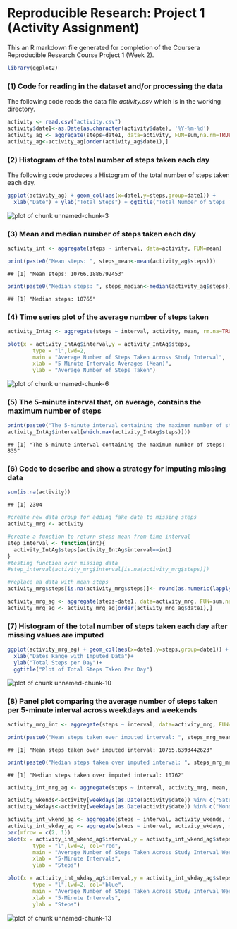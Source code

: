 Reproducible Research: Project 1 (Activity Assignment)
====================

This an R markdown file generated for completion of the Coursera Reproducible Research Course Project 1 (Week 2). 


```r
library(ggplot2)
```


### (1) Code for reading in the dataset and/or processing the data
The following code reads the data file *activity.csv* which is in the working directory.


```r
activity <- read.csv("activity.csv")
activity$date1<-as.Date(as.character(activity$date), '%Y-%m-%d')
activity_ag <- aggregate(steps~date1, data=activity, FUN=sum,na.rm=TRUE)
activity_ag<-activity_ag[order(activity_ag$date1),]
```

### (2) Histogram of the total number of steps taken each day
The following code produces a Histogram of the total number of steps taken each day.


```r
ggplot(activity_ag) + geom_col(aes(x=date1,y=steps,group=date1)) +
  xlab("Date") + ylab("Total Steps") + ggtitle("Total Number of Steps Taken Each Day")
```

![plot of chunk unnamed-chunk-3](figure/unnamed-chunk-3-1.png)

### (3) Mean and median number of steps taken each day


```r
activity_int <- aggregate(steps ~ interval, data=activity, FUN=mean)

print(paste0("Mean steps: ", steps_mean<-mean(activity_ag$steps)))
```

```
## [1] "Mean steps: 10766.1886792453"
```


```r
print(paste0("Median steps: ", steps_median<-median(activity_ag$steps)))
```

```
## [1] "Median steps: 10765"
```

### (4) Time series plot of the average number of steps taken


```r
activity_IntAg <- aggregate(steps ~ interval, activity, mean, rm.na=TRUE)

plot(x = activity_IntAg$interval,y = activity_IntAg$steps,
        type = "l",lwd=2,
        main = "Average Number of Steps Taken Across Study Interval",
        xlab = "5 Minute Intervals Averages (Mean)",
        ylab = "Average Number of Steps Taken")
```

![plot of chunk unnamed-chunk-6](figure/unnamed-chunk-6-1.png)

### (5) The 5-minute interval that, on average, contains the maximum number of steps


```r
print(paste0("The 5-minute interval containing the maximum number of steps: ",
activity_IntAg$interval[which.max(activity_IntAg$steps)]))
```

```
## [1] "The 5-minute interval containing the maximum number of steps: 835"
```

### (6) Code to describe and show a strategy for imputing missing data

```r
sum(is.na(activity))
```

```
## [1] 2304
```


```r
#create new data group for adding fake data to missing steps
activity_mrg <- activity

#create a function to return steps mean from time interval
step_interval <- function(int){
  activity_IntAg$steps[activity_IntAg$interval==int]
}
#testing function over missing data
#step_interval(activity_mrg$interval[is.na(activity_mrg$steps)])

#replace na data with mean steps
activity_mrg$steps[is.na(activity_mrg$steps)]<- round(as.numeric(lapply(activity_mrg$interval[is.na(activity_mrg$steps)],step_interval), digits = 0))

activity_mrg_ag <- aggregate(steps~date1, data=activity_mrg, FUN=sum,na.rm=TRUE)
activity_mrg_ag <- activity_mrg_ag[order(activity_mrg_ag$date1),]
```
### (7) Histogram of the total number of steps taken each day after missing values are imputed


```r
ggplot(activity_mrg_ag) + geom_col(aes(x=date1,y=steps,group=date1)) +
  xlab("Dates Range with Imputed Data")+
  ylab("Total Steps per Day")+
  ggtitle("Plot of Total Steps Taken Per Day")
```

![plot of chunk unnamed-chunk-10](figure/unnamed-chunk-10-1.png)

### (8) Panel plot comparing the average number of steps taken per 5-minute interval across weekdays and weekends


```r
activity_mrg_int <- aggregate(steps ~ interval, data=activity_mrg, FUN=mean)

print(paste0("Mean steps taken over imputed interval: ", steps_mrg_mean<-mean(activity_mrg_ag$steps)))
```

```
## [1] "Mean steps taken over imputed interval: 10765.6393442623"
```


```r
print(paste0("Median steps taken over imputed interval: ", steps_mrg_median<-median(activity_mrg_ag$steps)))
```

```
## [1] "Median steps taken over imputed interval: 10762"
```


```r
activity_int_mrg_ag <- aggregate(steps ~ interval, activity_mrg, mean, rm.na=T)

activity_wkends<-activity[weekdays(as.Date(activity$date)) %in% c("Saturday", "Sunday"),]
activity_wkdays<-activity[weekdays(as.Date(activity$date)) %in% c("Monday","Tuesday","Wednesday","Thursday","Friday"),]

activity_int_wkend_ag <- aggregate(steps ~ interval, activity_wkends, mean, rm.na=T)
activity_int_wkday_ag <- aggregate(steps ~ interval, activity_wkdays, mean, rm.na=T)
par(mfrow = c(2, 1))
plot(x = activity_int_wkend_ag$interval,y = activity_int_wkend_ag$steps,
        type = "l",lwd=2, col="red",
        main = "Average Number of Steps Taken Across Study Interval Weekends",
        xlab = "5-Minute Intervals",
        ylab = "Steps")

plot(x = activity_int_wkday_ag$interval,y = activity_int_wkday_ag$steps,
        type = "l",lwd=2, col="blue",
        main = "Average Number of Steps Taken Across Study Interval Weekdays",
        xlab = "5-Minute Intervals",
        ylab = "Steps")
```

![plot of chunk unnamed-chunk-13](figure/unnamed-chunk-13-1.png)
